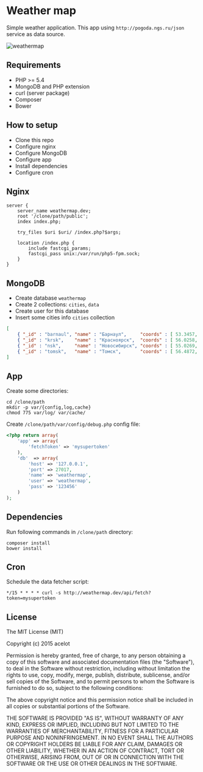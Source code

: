# Weather map

Simple weather application. This app using `http://pogoda.ngs.ru/json` service as data source.

![weathermap](https://cloud.githubusercontent.com/assets/1065215/6632192/9652bc30-c975-11e4-8888-8a5c464a4be8.png)

## Requirements

- PHP >= 5.4
- MongoDB and PHP extension
- curl (server package)
- Composer
- Bower

## How to setup

- Clone this repo
- Configure nginx
- Configure MongoDB
- Configure app
- Install dependencies
- Configure cron

## Nginx

```nginx
server {
    server_name weathermap.dev;
    root '/clone/path/public';
    index index.php;

    try_files $uri $uri/ /index.php?$args;

    location /index.php {
        include fastcgi_params;
        fastcgi_pass unix:/var/run/php5-fpm.sock;
    }
}
```

## MongoDB

- Create database `weathermap`
- Create 2 collections: `cities`, `data`
- Create user for this database
- Insert some cities info `cities` collection

```json
[
    { "_id" : "barnaul", "name" : "Барнаул",     "coords" : [ 53.3457, 83.7786 ] }
    { "_id" : "krsk",    "name" : "Красноярск",  "coords" : [ 56.0258, 92.9745 ] }
    { "_id" : "nsk",     "name" : "Новосибирск", "coords" : [ 55.0269, 82.9253 ] }
    { "_id" : "tomsk",   "name" : "Томск",       "coords" : [ 56.4872, 84.9553 ] }
]
```

## App

Create some directories:

```shell
cd /clone/path
mkdir -p var/{config,log,cache}
chmod 775 var/log/ var/cache/
```

Create `/clone/path/var/config/debug.php` config file:

```php
<?php return array(
    'app' => array(
        'fetchToken' => 'mysupertoken'
    ),
    'db'  => array(
        'host' => '127.0.0.1',
        'port' => 27017,
        'name' => 'weathermap',
        'user' => 'weathermap',
        'pass' => '123456'
    )
);
```

## Dependencies

Run following commands in `/clone/path` directory:

```shell
composer install
bower install
```

## Cron

Schedule the data fetcher script:

```cron
*/15 * * * * curl -s http://weathermap.dev/api/fetch?token=mysupertoken
```

## License

The MIT License (MIT)

Copyright (c) 2015 acelot

Permission is hereby granted, free of charge, to any person obtaining a copy
of this software and associated documentation files (the "Software"), to deal
in the Software without restriction, including without limitation the rights
to use, copy, modify, merge, publish, distribute, sublicense, and/or sell
copies of the Software, and to permit persons to whom the Software is
furnished to do so, subject to the following conditions:

The above copyright notice and this permission notice shall be included in all
copies or substantial portions of the Software.

THE SOFTWARE IS PROVIDED "AS IS", WITHOUT WARRANTY OF ANY KIND, EXPRESS OR
IMPLIED, INCLUDING BUT NOT LIMITED TO THE WARRANTIES OF MERCHANTABILITY,
FITNESS FOR A PARTICULAR PURPOSE AND NONINFRINGEMENT. IN NO EVENT SHALL THE
AUTHORS OR COPYRIGHT HOLDERS BE LIABLE FOR ANY CLAIM, DAMAGES OR OTHER
LIABILITY, WHETHER IN AN ACTION OF CONTRACT, TORT OR OTHERWISE, ARISING FROM,
OUT OF OR IN CONNECTION WITH THE SOFTWARE OR THE USE OR OTHER DEALINGS IN THE
SOFTWARE.